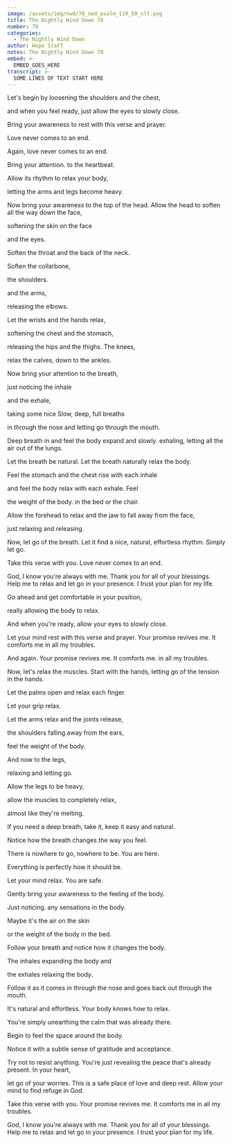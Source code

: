 ```yaml
---
image: /assets/img/nwd/78_nwd_psalm_119_50_nlt.png
title: The Nightly Wind Down 78
number: 78
categories:
  - The Nightly Wind Down
author: Hope Staff
notes: The Nightly Wind Down 78
embed: >-
  EMBED_GOES_HERE
transcript: >-
  SOME LINES OF TEXT START HERE
---
```

Let's begin by loosening the shoulders and the chest,

and when you feel ready, just allow the eyes to slowly close.

Bring your awareness to rest with this verse and prayer.

Love never comes to an end.

Again, love never comes to an end.

Bring your attention. to the heartbeat.

Allow its rhythm to relax your body,

letting the arms and legs become heavy.

Now bring your awareness to the top of the head. Allow the head to soften all the way down the face,

softening the skin on the face

and the eyes.

Soften the throat and the back of the neck.

Soften the collarbone,

the shoulders.

and the arms,

releasing the elbows.

Let the wrists and the hands relax,

softening the chest and the stomach,

releasing the hips and the thighs. The knees,

relax the calves, down to the ankles.

Now bring your attention to the breath,

just noticing the inhale

and the exhale,

taking some nice Slow, deep, full breaths

in through the nose and letting go through the mouth.

Deep breath in and feel the body expand and slowly. exhaling, letting all the air out of the lungs.

Let the breath be natural. Let the breath naturally relax the body.

Feel the stomach and the chest rise with each inhale

and feel the body relax with each exhale. Feel

the weight of the body. in the bed or the chair.

Allow the forehead to relax and the jaw to fall away from the face,

just relaxing and releasing.

Now, let go of the breath. Let it find a nice, natural, effortless rhythm. Simply let go.

Take this verse with you. Love never comes to an end.

God, I know you're always with me. Thank you for all of your blessings. Help me to relax and let go in your presence. I trust your plan for my life.


Go ahead and get comfortable in your position,

really allowing the body to relax.

And when you're ready, allow your eyes to slowly close.

Let your mind rest with this verse and prayer. Your promise revives me. It comforts me in all my troubles.

And again. Your promise revives me. It comforts me. in all my troubles.

Now, let's relax the muscles. Start with the hands, letting go of the tension in the hands.

Let the palms open and relax each finger.

Let your grip relax.

Let the arms relax and the joints release,

the shoulders falling away from the ears,

feel the weight of the body.

And now to the legs,

relaxing and letting go.

Allow the legs to be heavy,

allow the muscles to completely relax,

almost like they're melting.

If you need a deep breath, take it, keep it easy and natural.

Notice how the breath changes the way you feel.

There is nowhere to go, nowhere to be. You are here.

Everything is perfectly how it should be.

Let your mind relax. You are safe.

Gently bring your awareness to the feeling of the body.

Just noticing. any sensations in the body.

Maybe it's the air on the skin

or the weight of the body in the bed.

Follow your breath and notice how it changes the body.

The inhales expanding the body and

the exhales relaxing the body.

Follow it as it comes in through the nose and goes back out through the mouth.

It's natural and effortless. Your body knows how to relax.

You're simply unearthing the calm that was already there.

Begin to feel the space around the body.

Notice it with a subtle sense of gratitude and acceptance.

Try not to resist anything. You're just revealing the peace that's already present. In your heart,

let go of your worries. This is a safe place of love and deep rest. Allow your mind to find refuge in God.

Take this verse with you. Your promise revives me. It comforts me in all my troubles.

God, I know you're always with me. Thank you for all of your blessings. Help me to relax and let go in your presence. I trust your plan for my life.

